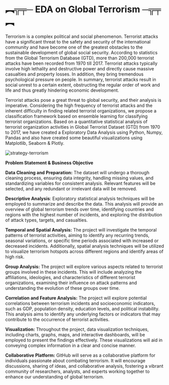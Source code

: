 # ︻╦╤─  EDA on Global Terrorism  ─╦╤︻

Terrorism is a complex political and social phenomenon. Terrorist attacks have a significant threat to the safety and security of the international community and have become one of the greatest obstacles to the sustainable development of global social security. According to statistics from the Global Terrorism Database (GTD), more than 200,000 terrorist attacks have been recorded from 1970 till 2017. Terrorist attacks typically involve high lethality and destructive power and directly cause massive casualties and property losses. In addition, they bring tremendous psychological pressure on people. In summary, terrorist attacks result in social unrest to a certain extent, obstructing the regular order of work and life and thus greatly hindering economic development.

Terrorist attacks pose a great threat to global security, and their analysis is imperative. Considering the high frequency of terrorist attacks and the inherent difficulty in finding related terrorist organizations, we propose a classification framework based on ensemble learning for classifying terrorist organizations. Based on a quantitative statistical analysis of terrorist organization activities in Global Terrorist Dataset (GTD) from 1970 to 2017, we have created a Exploratory Data Analysis using Python, Numpy, Pandas and also have created some beautiful visualizations using Matplotlib, Seaborn & Plotly.



![strategy-terrorism](https://github.com/somyakmukherjee/Exploratory-Data-Analysis-on-Global-Terrorism/assets/110627955/b3683945-fd7d-4216-bb14-7f3483358449)


**Problem Statement & Business Objective**

**Data Cleaning and Preparation:** The dataset will undergo a thorough cleaning process, ensuring data integrity, handling missing values, and standardizing variables for consistent analysis. Relevant features will be selected, and any redundant or irrelevant data will be removed.

**Descriptive Analysis**: Exploratory statistical analysis techniques will be employed to summarize and describe the data. This analysis will provide an overview of global terrorism trends over time, identifying countries and regions with the highest number of incidents, and exploring the distribution of attack types, targets, and casualties.

**Temporal and Spatial Analysis:** The project will investigate the temporal patterns of terrorist activities, aiming to identify any recurring trends, seasonal variations, or specific time periods associated with increased or decreased incidents. Additionally, spatial analysis techniques will be utilized to visualize terrorism hotspots across different regions and identify areas of high risk.

**Group Analysis:** The project will explore various aspects related to terrorist groups involved in these incidents. This will include analyzing the affiliations, ideologies, and characteristics of different terrorist organizations, examining their influence on attack patterns and understanding the evolution of these groups over time.

**Correlation and Feature Analysis:** The project will explore potential correlations between terrorism incidents and socioeconomic indicators, such as GDP, population density, education levels, and political instability. This analysis aims to identify any underlying factors or indicators that may contribute to the occurrence of terrorist activities.

**Visualization:** Throughout the project, data visualization techniques, including charts, graphs, maps, and interactive dashboards, will be employed to present the findings effectively. These visualizations will aid in conveying complex information in a clear and concise manner.

**Collaborative Platform:** GitHub will serve as a collaborative platform for individuals passionate about combating terrorism. It will encourage discussions, sharing of ideas, and collaborative analysis, fostering a vibrant community of researchers, analysts, and experts working together to enhance our understanding of global terrorism.
